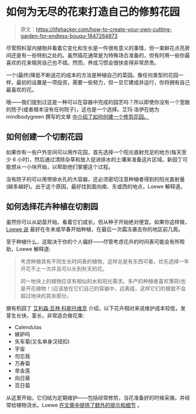 # 如何为无尽的花束打造自己的修剪花园

> 原文：<https://lifehacker.com/how-to-create-your-own-cutting-garden-for-endless-bouqu-1847264873>

尽管照料室内植物并看着它变化和生长是一件很有意义的事情，但一束鲜花点亮房间还是有一些特别之处的。虽然插花通常是为特殊场合准备的，但有时用一些你最喜欢的花来犒劳自己也不错。然而，养成习惯会很快变得非常昂贵。



一个(最终)降低不断送花的成本的方法是种植自己的菜园。像任何类型的花园一样，最初的设置是一项投资，需要一些努力，但一旦它建成并运行，你将拥有自己最喜欢的花。

哦——我们提到过这是一种可以在容器中完成的园艺吗？所以即使你没有一个宽敞的院子(或者根本没有任何院子)，这也是一个选择。艾玛·洛伊在她为 mindbodygreen 撰写的文章 [中介绍了如何创建一个修剪花园。](https://www.mindbodygreen.com/articles/cut-flower-garden)

## 如何创建一个切割花园

如果你有一些户外空间可以用作花园，首先选择一个阳光直射充足的地方(每天至少 6 小时)，然后通过清除杂草和放入促进排水的土壤来准备这片区域。新园丁可能想从一小块开始，以帮助他们掌握这个过程。

没有院子的可以用带排水孔的大容器，还必须密切注意种植者得到的阳光直射量(越多越好)。出于这个原因，最好找到面向南、东或西的地点，Loewe 解释道。

## 如何选择花卉种植在切割园

虽然你可以从幼苗开始，看着它们成长，但从种子开始绝对便宜。如果你这样做， [Loewe 说](https://www.mindbodygreen.com/articles/cut-flower-garden) 最好在冬末或早春开始种植，在最后一次霜冻袭击你的地区前几周。

至于种植什么，这取决于你的个人偏好——尽管考虑花卉的时间表可能会有所帮助，Loewe 解释道:

> 考虑种植具有不同生长时间表的植物，这样总是有东西可看，优先选择一年开花不止一次并且可以长到秋天的花。
> 
> 同一地块上的植物应该有相似的水和阳光需求。多产的种植者喜欢薄荷(也是开花植物！)应该放在它们自己的容器中，远离组，这样它们的根就不会超过地块的其余部分。

据有机园丁 [艾利森·瓦林·科斯托维克](https://www.instagram.com/finchandfolly/) 介绍，以下花卉相对来说维护成本较低，发芽生长快，茎长，非常适合做花束:

*   Calendulas
*   嫉妒吗
*   矢车菊(又名单身汉纽扣)
*   宇宙
*   勿忘我
*   万寿菊
*   旱金莲
*   向日葵
*   百日菊

从这里开始，它归结为定期维护——包括经常修剪，当花准备好的时候采摘，并经常给植物浇水。Loewe [在文章中提供了额外的提示和细节](https://www.mindbodygreen.com/articles/cut-flower-garden) 。